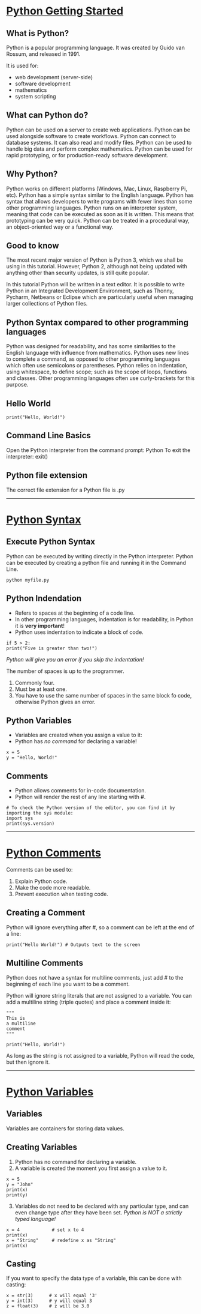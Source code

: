 # [Python Getting Started](https://www.w3schools.com/python/python_getstarted.asp)

## What is Python?

Python is a popular programming language. It was created by Guido van Rossum, and released in 1991.

It is used for:
- web development (server-side)
- software development
- mathematics
- system scripting

## What can Python do?

Python can be used on a server to create web applications.
Python can be used alongside software to create workflows.
Python can connect to database systems. It can also read and modify files.
Python can be used to handle big data and perform complex mathematics.
Python can be used for rapid prototyping, or for production-ready software development.

## Why Python?

Python works on different platforms (Windows, Mac, Linux, Raspberry Pi, etc).
Python has a simple syntax similar to the English language.
Python has syntax that allows developers to write programs with fewer lines than some other programming languages.
Python runs on an interpreter system, meaning that code can be executed as soon as it is written. This means that prototyping can be very quick.
Python can be treated in a procedural way, an object-oriented way or a functional way.

## Good to know

The most recent major version of Python is Python 3, which we shall be using in this tutorial. However, Python 2, although not being updated with anything other than security updates, is still quite popular.

In this tutorial Python will be written in a text editor. It is possible to write Python in an Integrated Development Environment, such as Thonny, Pycharm, Netbeans or Eclipse which are particularly useful when managing larger collections of Python files.

## Python Syntax compared to other programming languages

Python was designed for readability, and has some similarities to the English language with influence from mathematics.
Python uses new lines to complete a command, as opposed to other programming languages which often use semicolons or parentheses.
Python relies on indentation, using whitespace, to define scope; such as the scope of loops, functions and classes. Other programming languages often use curly-brackets for this purpose.

## Hello World

```
print("Hello, World!")
```

## Command Line Basics

Open the Python interpreter from the command prompt: Python
To exit the interpreter: exit()

## Python file extension

The correct file extension for a Python file is .py

---

# [Python Syntax](https://www.w3schools.com/python/python_syntax.asp)

## Execute Python Syntax

Python can be executed by writing directly in the Python interpreter.
Python can be executed by creating a python file and running it in the Command Line.

```
python myfile.py
```

## Python Indendation

- Refers to spaces at the beginning of a code line.
- In other programming languages, indentation is for readability, in Python it is **very important**!
- Python uses indentation to indicate a block of code.

```
if 5 > 2:
print("Five is greater than two!")
```

_Python will give you an error if you skip the indentation!_

The number of spaces is up to the programmer.
1. Commonly four.
2. Must be at least one.
3. You have to use the same number of spaces in the same block fo code, otherwise Python gives an error.
    
## Python Variables

- Variables are created when you assign a value to it:
- Python has *no command* for declaring a variable!

```
x = 5
y = "Hello, World!"
```

## Comments

- Python allows comments for in-code documentation.
- Python will render the rest of any line starting with #.

```
# To check the Python version of the editor, you can find it by importing the sys module:
import sys
print(sys.version)
```

---

# [Python Comments](https://www.w3schools.com/python/python_comments.asp)

Comments can be used to:
1. Explain Python code.
2. Make the code more readable.
3. Prevent execution when testing code.

## Creating a Comment

Python will ignore everything after #, so a comment can be left at the end of a line:

```
print("Hello World!") # Outputs text to the screen
```

## Multiline Comments
Python does not have a syntax for multiline comments, just add # to the beginning of each line you want to be a comment.

Python will ignore string literals that are not assigned to a variable.
You can add a multiline string (triple quotes) and place a comment inside it:

```
"""
This is
a multiline
comment
"""

print("Hello, World!")
```

As long as the string is not assigned to a variable, Python will read the code, but then ignore it.

---

# [Python Variables](https://www.w3schools.com/python/python_variables.asp)

## Variables

Variables are containers for storing data values.

## Creating Variables

1. Python has no command for declaring a variable.
2. A variable is created the moment you first assign a value to it.

```
x = 5
y = "John"
print(x)
print(y)
```

3. Variables do not need to be declared with any particular type, and can even change type after they have been set.
*Python is NOT a strictly typed language!*

```
x = 4            # set x to 4
print(x)
x = "String"     # redefine x as "String"
print(x)
```

## Casting

If you want to specify the data type of a variable, this can be done with casting:

```
x = str(3)      # x will equal '3'
y = int(3)      # y will equal 3
z = float(3)    # z will be 3.0
```